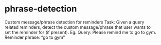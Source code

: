 # phrase-detection
Custom message/phrase detection for reminders Task: Given a query related reminders, detect the custom message/phrase that user wants to set the reminder for (if present). Eg. Query: Please remind me to go to gym. Reminder phrase: “go to gym”

